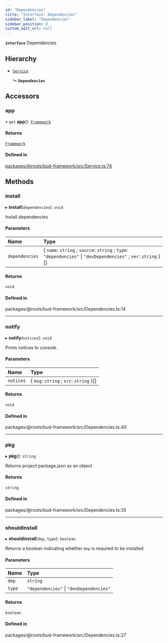 ```yaml
---
id: "Dependencies"
title: "Interface: Dependencies"
sidebar_label: "Dependencies"
sidebar_position: 0
custom_edit_url: null
---
```


**`interface`** Dependencies

## Hierarchy

- [`Service`](../classes/Service.md)

  ↳ **`Dependencies`**

## Accessors

### app

• `get` **app**(): [`Framework`](../classes/Framework.md)

#### Returns

[`Framework`](../classes/Framework.md)

#### Defined in

[packages/@roots/bud-framework/src/Service.ts:74](https://github.com/roots/bud/blob/017bef370/packages/@roots/bud-framework/src/Service.ts#L74)

## Methods

### install

▸ **install**(`dependencies`): `void`

Install dependencies

#### Parameters

| Name | Type |
| :------ | :------ |
| `dependencies` | { `name`: `string` ; `source`: `string` ; `type`: ``"dependencies"`` \| ``"devDependencies"`` ; `ver`: `string`  }[] |

#### Returns

`void`

#### Defined in

packages/@roots/bud-framework/src/Dependencies.ts:14

___

### notify

▸ **notify**(`notices`): `void`

Prints notices to console.

#### Parameters

| Name | Type |
| :------ | :------ |
| `notices` | { `msg`: `string` ; `src`: `string`  }[] |

#### Returns

`void`

#### Defined in

packages/@roots/bud-framework/src/Dependencies.ts:40

___

### pkg

▸ **pkg**(): `string`

Returns project package.json as an object

#### Returns

`string`

#### Defined in

packages/@roots/bud-framework/src/Dependencies.ts:35

___

### shouldInstall

▸ **shouldInstall**(`dep`, `type`): `boolean`

Returns a boolean indicating whether `dep` is
required to be installed.

#### Parameters

| Name | Type |
| :------ | :------ |
| `dep` | `string` |
| `type` | ``"dependencies"`` \| ``"devDependencies"`` |

#### Returns

`boolean`

#### Defined in

packages/@roots/bud-framework/src/Dependencies.ts:27
